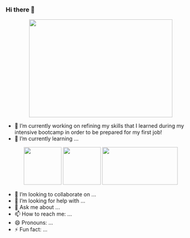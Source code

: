 ### Hi there 👋

<div id="header" align="center">
  <img src="https://media.giphy.com/media/WTjXuYA2y4o3UZly3W/giphy.gif" width="380" height="260" />
</div>

- 🔭 I’m currently working on refining my skills that I learned during my intensive bootcamp in order to be prepared for my first job!
- 🌱 I’m currently learning ...
<div align="center">
  <img src="https://static.javatpoint.com/images/javascript/javascript_logo.png" width="100" height="100" />
  <img src="https://cloud2data.com/wp-content/uploads/2023/01/HTML-CSS-Review.png" width="100" height="100" />
  <img src="https://blog.shiftasia.com/content/images/2022/05/mern-stack.jpg" width="200" height="100" />
</div>


- 👯 I’m looking to collaborate on ...
- 🤔 I’m looking for help with ...
- 💬 Ask me about ...
- 📫 How to reach me: ...
- 😄 Pronouns: ...
- ⚡ Fun fact: ...

